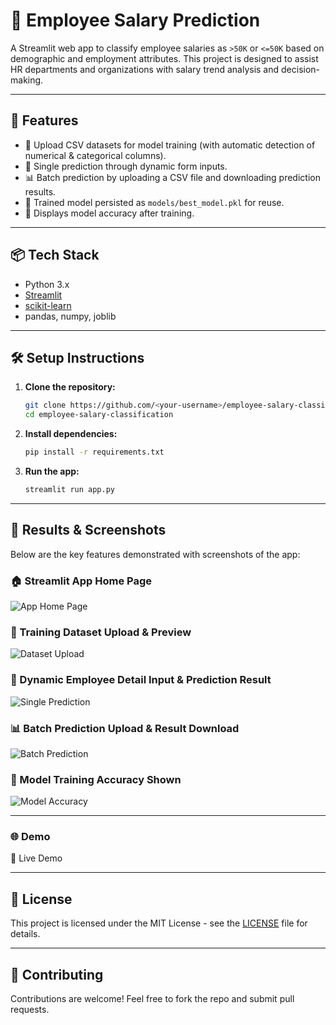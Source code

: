 # 💼 Employee Salary Prediction

A Streamlit web app to classify employee salaries as `>50K` or `<=50K` based on demographic and employment attributes. This project is designed to assist HR departments and organizations with salary trend analysis and decision-making.  

---

## 🚀 Features

- 📂 Upload CSV datasets for model training (with automatic detection of numerical & categorical columns).
- 👤 Single prediction through dynamic form inputs.
- 📊 Batch prediction by uploading a CSV file and downloading prediction results.
- 💾 Trained model persisted as `models/best_model.pkl` for reuse.
- 🎯 Displays model accuracy after training.

---

## 📦 Tech Stack

- Python 3.x
- [Streamlit](https://streamlit.io/)
- [scikit-learn](https://scikit-learn.org/)
- pandas, numpy, joblib

---

## 🛠 Setup Instructions

1. **Clone the repository:**
   ```bash
   git clone https://github.com/<your-username>/employee-salary-classification.git
   cd employee-salary-classification

2. **Install dependencies:**
    ```bash
    pip install -r requirements.txt
    ```

3. **Run the app:**
    ```bash
    streamlit run app.py
    ```
    
---

## 📸 Results & Screenshots
Below are the key features demonstrated with screenshots of the app:

### 🏠 Streamlit App Home Page

![App Home Page](screenshots/app_home_page.png)

### 📂 Training Dataset Upload & Preview

![Dataset Upload](screenshots/dataset_upload.png)

### 👤 Dynamic Employee Detail Input & Prediction Result

![Single Prediction](screenshots/single_prediction.png)

### 📊 Batch Prediction Upload & Result Download

![Batch Prediction](screenshots/batch_prediction.png)

### 🎯 Model Training Accuracy Shown

![Model Accuracy](screenshots/model_accuracy.png)

---

### 🌐 Demo

🔗 Live Demo

---

## 📜 License
This project is licensed under the MIT License - see the [LICENSE](LICENSE) file for details.

---

## 🤝 Contributing
Contributions are welcome! Feel free to fork the repo and submit pull requests.
